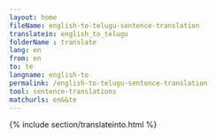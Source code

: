 ```yaml
---
layout: home
fileName: english-to-telugu-sentence-translation
translatein: english_to_telugu
folderName : translate
lang: en
from: en
to: te
langname: english-to
permalink: /english-to-telugu-sentence-translation
tool: sentence-translations
matchurls: en&&te
---
```

{% include section/translateinto.html %}
